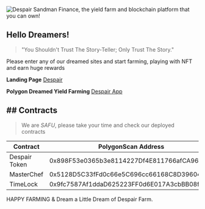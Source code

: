
![Despair](http://despair.sandman.finance/images/despair-github.png)
Sandman Finance, the yield farm and blockchain platform that you can own!

 ## Hello Dreamers!
 > "You Shouldn't Trust The Story-Teller; Only Trust The Story."

Please enter any of our dreamed sites and start farming, playing with NFT and earn huge rewards

**Landing Page**  [Despair](https://despair.sandman.finance/)

**Polygon Dreamed Yield Farming**  [Despair App](https://app.despair.sandman.finance/)


## ## Contracts

> We are  _SAFU_, please take your time and check our deployed contracts

|Contract     | PolygonScan Address       |
|-------------|---------------------------|
|Despair Token|0x898F53e0365b3e8114227Df4E811766afCA960b8           |
|MasterChef   |0x5128D5C33fFd0c66e5C696cc66168C8D39604645            |
|TimeLock     |0x9fc7587Af1ddaD625223FF0d6E017A3cbBB08f75            |

HAPPY FARMING & Dream a Little Dream of Despair Farm.
